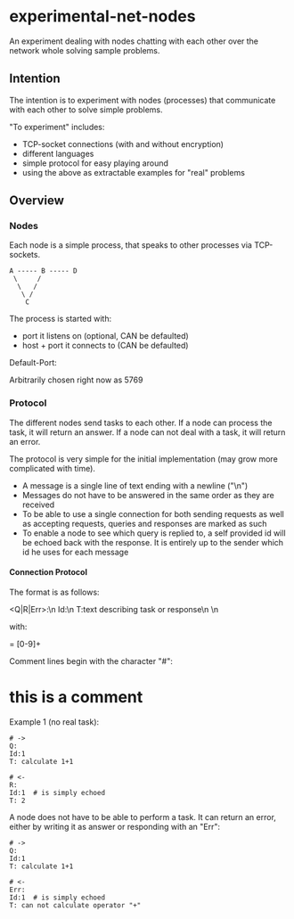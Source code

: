 # experimental-net-nodes

An experiment dealing with nodes chatting with each other over the network whole solving sample problems.

## Intention

The intention is to experiment with nodes (processes) that communicate with each other to solve simple problems.

"To experiment" includes:

* TCP-socket connections (with and without encryption)
* different languages
* simple protocol for easy playing around
* using the above as extractable examples for "real" problems

## Overview

### Nodes

Each node is a simple process, that speaks to other processes via TCP-sockets.

    A ----- B ----- D
     \     /
      \   /
       \ /
        C
        
The process is started with:

* port it listens on (optional, CAN be defaulted)
* host + port it connects to  (CAN be defaulted)

Default-Port:

Arbitrarily chosen right now as 5769

### Protocol

The different nodes send tasks to each other.
If a node can process the task, it will return an answer.
If a node can not deal with a task, it will return an error.

The protocol is very simple for the initial implementation (may grow more complicated with time).

* A message is a single line of text ending with a newline ("\n")
* Messages do not have to be answered in the same order as they are received
* To be able to use a single connection for both sending requests as well as accepting requests, queries and responses are marked as such
* To enable a node to see which query is replied to, a self provided id will be echoed back with the response. It is entirely up to the sender which id he uses for each message

#### Connection Protocol

The format is as follows:

   <Q|R|Err>:\n
   Id:<id>\n
   T:text describing task or response\n
   \n
   
with:

   <id> = [0-9]+

Comment lines begin with the character "#":
       
   # this is a comment

Example 1 (no real task):

    # ->
    Q:
    Id:1
    T: calculate 1+1
    
    # <-
    R:
    Id:1  # is simply echoed
    T: 2

A node does not have to be able to perform a task. It can return an error, either by writing it as answer or responding with an "Err":
 
    # ->
    Q:
    Id:1
    T: calculate 1+1
    
    # <-
    Err:
    Id:1  # is simply echoed
    T: can not calculate operator "+"
